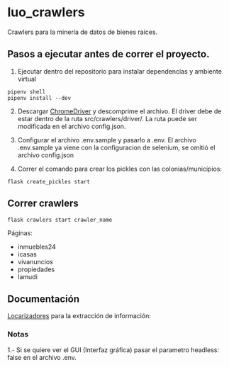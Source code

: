 # luo_crawlers
Crawlers para la minería de datos de bienes raíces.

## Pasos a ejecutar antes de correr el proyecto.

1) Ejecutar dentro del repositorio para instalar dependencias y ambiente virtual
```
pipenv shell
pipenv install --dev
```
2) Descargar [ChromeDriver](https://chromedriver.chromium.org/downloads) y descomprime el archivo. El driver debe de estar dentro de la ruta src/crawlers/driver/. La ruta puede ser modificada en el archivo config.json.

3) Configurar el archivo .env.sample y pasarlo a .env. El archivo .env.sample ya viene con la configuracion de selenium, se omitió el archivo config.json

4) Correr el comando para crear los pickles con las colonias/municipios:
```
flask create_pickles start
```

## Correr crawlers
```
flask crawlers start crawler_name
```
Páginas:
* inmuebles24
* icasas
* vivanuncios
* propiedades
* lamudi

## Documentación

[Locarizadores](https://www.selenium.dev/documentation/en/getting_started_with_webdriver/locating_elements/) para la extracción de información:


### Notas
1.- Si se quiere ver el GUI (Interfaz gráfica) pasar el parametro headless: false en el archivo .env.
